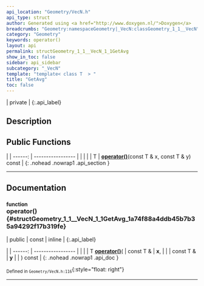 ```yaml
---
api_location: "Geometry/VecN.h"
api_type: struct
author: Generated using <a href="http://www.doxygen.nl/">Doxygen</a>
breadcrumbs: "Geometry:namespaceGeometry|_VecN:classGeometry_1_1__VecN"
category: "Geometry"
keywords: operator()
layout: api
permalink: structGeometry_1_1__VecN_1_1GetAvg
show_in_toc: false
sidebar: api_sidebar
subcategory: "_VecN"
template: "template< class T  > "
title: "GetAvg"
toc: false
---
```


| private |
{:.api_label}

## Description





## Public Functions

|
| ------: | ----------------- |
|  | |
| T | **[operator()](#structGeometry_1_1%5F%5FVecN_1_1GetAvg_1a74f88a4ddb45b7b35a94292f17b319fe)**(const T & x, const T & y) const |
{: .nohead .nowrap1 .api_section }


-------------------------------------------------------------------

## Documentation

### <small>function</small><br/> operator() {#structGeometry_1_1__VecN_1_1GetAvg_1a74f88a4ddb45b7b35a94292f17b319fe}

| public | const | inline |
{:.api_label}

|
| ------: | ----------------- |
|  |
| T **[operator()](#structGeometry_1_1%5F%5FVecN_1_1GetAvg_1a74f88a4ddb45b7b35a94292f17b319fe)**( | const T & | **x**, |
| | const T & | **y** |
|   ) const |
{: .nohead .nowrap1 .api_doc }





<sub>Defined in `Geometry/VecN.h:116`</sub>{:style="float: right"}

-------------------------------------------------------------------

